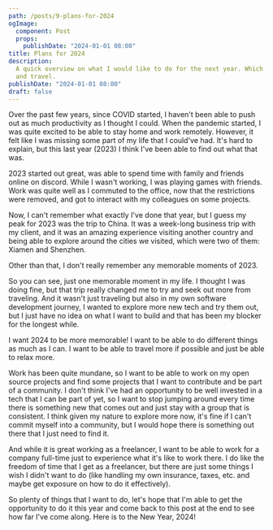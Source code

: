 ```yaml
---
path: /posts/9-plans-for-2024
ogImage:
  component: Post
  props:
    publishDate: "2024-01-01 08:00"
title: Plans for 2024
description:
  A quick overview on what I would like to do for the next year. Which involves open-source, job opportunities
  and travel.
publishDate: "2024-01-01 08:00"
draft: false
---
```


Over the past few years, since COVID started, I haven't been able to push out as much productivity as I thought I could.
When the pandemic started, I was quite excited to be able to stay home and work remotely. However, it felt like I was
missing some part of my life that I could've had. It's hard to explain, but this last year (2023) I think I've been able
to find out what that was.

2023 started out great, was able to spend time with family and friends online on discord. While I wasn't working, I was
playing games with friends. Work was quite well as I commuted to the office, now that the restrictions were removed,
and got to interact with my colleagues on some projects.

Now, I can't remember what exactly I've done that year, but I guess my peak for 2023 was the trip to China. It was a
week-long business trip with my client, and it was an amazing experience visiting another country and being able to
explore around the cities we visited, which were two of them: Xiamen and Shenzhen.

Other than that, I don't really remember any memorable moments of 2023.

So you can see, just one memorable moment in my life. I thought I was doing fine, but that trip really changed me to try
and seek out more from traveling. And it wasn't just traveling but also in my own software development journey, I wanted
to explore more new tech and try them out, but I just have no idea on what I want to build and that has been my blocker
for the longest while.

I want 2024 to be more memorable! I want to be able to do different things as much as I can. I want to be able to travel
more if possible and just be able to relax more.

Work has been quite mundane, so I want to be able to work on my open source projects and find some projects that I want
to contribute and be part of a community. I don't think I've had an opportunity to be well invested in a tech that I
can be part of yet, so I want to stop jumping around every time there is something new that comes out and just stay with
a group that is consistent. I think given my nature to explore more now, it's fine if I can't commit myself into a
community, but I would hope there is something out there that I just need to find it.

And while it is great working as a freelancer, I want to be able to work for a company full-time just to experience what
it's like to work there. I do like the freedom of time that I get as a freelancer, but there are just some things I wish
I didn't want to do (like handling my own insurance, taxes, etc. and maybe get exposure on how to do it effectively).

So plenty of things that I want to do, let's hope that I'm able to get the opportunity to do it this year and come back
to this post at the end to see how far I've come along. Here is to the New Year, 2024!
